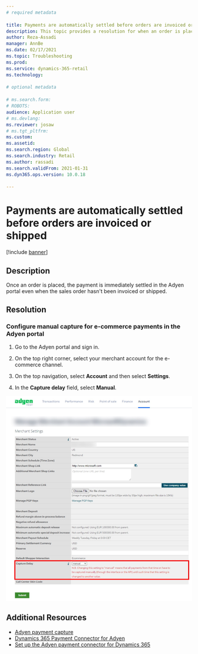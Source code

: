 ```yaml
---
# required metadata

title: Payments are automatically settled before orders are invoiced or shipped
description: This topic provides a resolution for when an order is placed and the payment is immediately settled in the Adyen portal, even when the sales order hasn't been invoiced or shipped.
author: Reza-Assadi
manager: AnnBe
ms.date: 02/17/2021
ms.topic: Troubleshooting
ms.prod: 
ms.service: dynamics-365-retail
ms.technology: 

# optional metadata

# ms.search.form: 
# ROBOTS: 
audience: Application user
# ms.devlang: 
ms.reviewer: josaw
# ms.tgt_pltfrm: 
ms.custom: 
ms.assetid: 
ms.search.region: Global
ms.search.industry: Retail
ms.author: rassadi
ms.search.validFrom: 2021-01-31
ms.dyn365.ops.version: 10.0.18

---
```


# Payments are automatically settled before orders are invoiced or shipped

[!include [banner](../../includes/banner.md)]

## Description
Once an order is placed, the payment is immediately settled in the Adyen portal even when the sales order hasn't been invoiced or shipped.

## Resolution

### Configure manual capture for e-commerce payments in the Adyen portal

1. Go to the Adyen portal and sign in.

1. On the top right corner, select your merchant account for the e-commerce channel.

1. On the top navigation, select **Account** and then select **Settings**.

1. In the **Capture delay** field, select **Manual**.

![Adyen capture delay setting](media/adyen-capture-delay.jpg)

## Additional Resources
- [Adyen payment capture](https://docs.adyen.com/point-of-sale/capturing-payments)
- [Dynamics 365 Payment Connector for Adyen](../dev-itpro/adyen-connector.md)
- [Set up the Adyen payment connector for Dynamics 365](https://docs.adyen.com/plugins/microsoft-dynamics)










